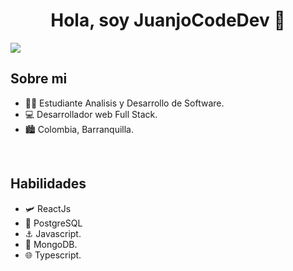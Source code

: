 <div align="center">
<h1 align="center">Hola, soy JuanjoCodeDev 👋</h1>
</div>

<div style="border-radius: 10px;">
  <img src="https://i.imgur.com/4UNjmDS.jpeg">
</div>

## Sobre mi
- 👨‍🎓 Estudiante Analisis y Desarrollo de Software.
- 💻 Desarrollador web Full Stack.
- 🏙️ Colombia, Barranquilla.
<br>

## Habilidades
- 🛩️ ReactJs
- 🐘 PostgreSQL
- ⚓ Javascript.
- 🍃 MongoDB.
- 🌐 Typescript.

